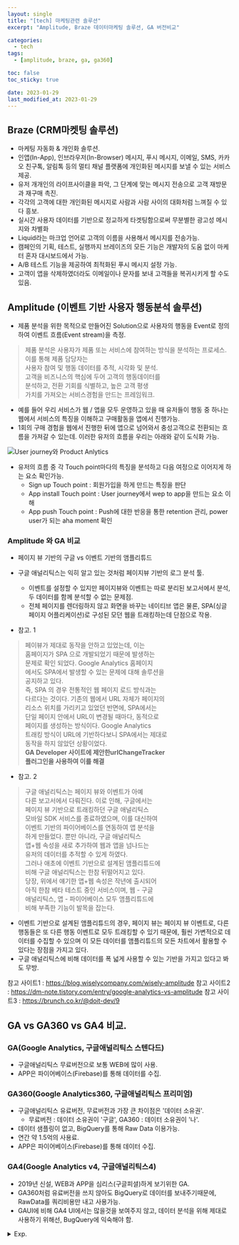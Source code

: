 ```yaml
---
layout: single
title: "[tech] 마케팅관련 솔루션"
excerpt: "Amplitude, Braze 데이터마케팅 솔루션, GA 버전비교"

categories:
  - tech
tags:
  - [amplitude, braze, ga, ga360]

toc: false
toc_sticky: true

date: 2023-01-29
last_modified_at: 2023-01-29
---
```


## Braze (CRM마켓팅 솔루션)
- 마케팅 자동화 & 개인화 솔루션. 
- 인앱(In-App), 인브라우저(In-Browser) 메시지, 푸시 메시지, 이메일, SMS, 카카오 친구톡, 알림톡 등의 멀티 채널 플랫폼에 개인화된 메시지를 보낼 수 있는 서비스 제공.
- 유저 개개인의 라이프사이클을 파악, 그 단계에 맞는 메시지 전송으로 고객 재방문과 재구매 촉진. 
- 각각의 고객에 대한 개인화된 메시지로 사람과 사람 사이의 대화처럼 느껴질 수 있다 흥보.
- 실시간 사용자 데이터를 기반으로 정교하게 타겟팅함으로써 무분별한 광고성 메시지와 차별화 
- Liquid라는 마크업 언어로 고객의 이름을 사용해서 메시지를 전송가능.
- 캠페인의 기획, 테스트, 실행까지 브레이즈의 모든 기능은 개발자의 도움 없이 마케터 혼자 대시보드에서 가능. 
- A/B 테스트 기능을 제공하여 최적화된 푸시 메시지 설정 가능.
- 고객이 앱을 삭제하였더라도 이메일이나 문자를 보내 고객들을 복귀시키게 할 수도 있음.

## Amplitude (이벤트 기반 사용자 행동분석 솔루션)
- 제품 분석을 위한 목적으로 만들어진 Solution으로 사용자의 행동을 Event로 정의하여 이벤트 흐름(Event stream)을 측정.

> 제품 분석은 사용자가 제품 또는 서비스에 참여하는 
> 방식을 분석하는 프로세스. 이를 통해 제품 담당자는  
> 사용자 참여 및 행동 데이터를 추적, 시각화 및 분석.  
> 고객을 비즈니스의 핵심에 두어 고객의 행동데이터를   
> 분석하고, 전환 기회를 식별하고, 높은 고객 평생  
> 가치를 가져오는 서비스경험을 만드는 프레임워크.  

- 예를 들어 우리 서비스가 웹 / 앱을 모두 운영하고 있을 때 유저들이 행동 중 하나는 웹에서 서비스의 특징을 이해하고 구매활동을 앱에서 진행가능.
- 1회의 구매 경험을 웹에서 진행한 뒤에 앱으로 넘어와서 충성고객으로 전환되는 흐름을 가져갈 수 있는데. 이러한 유저의 흐름을 우리는 아래와 같이 도식화 가능. 

![User journey와 Product Anlytics](./../../images/tech/amplitude_01.png)

- 유저의 흐름 중 각 Touch point마다의 특징을 분석하고 다음 여정으로 이어지게 하는 요소 확인가능. 
  - Sign up Touch point : 회원가입을 하게 만드는 특징을 판단
  - App install Touch point : User journey에서 wep to app을 만드는 요소 이해
  - App push Touch point : Push에 대한 반응을 통한 retention 관리, power user가 되는 aha moment 확인

### Amplitude 와 GA 비교 
- 페이지 뷰 기반의 구글 vs 이벤트 기반의 앰플리튜드
- 구글 애널리틱스는 익히 알고 있는 것처럼 페이지뷰 기반의 로그 분석 툴. 
  - 이벤트를 설정할 수 있지만 페이지뷰와 이벤트는 따로 분리된 보고서에서 분석, 두 데이터를 함께 분석할 수 없는 문제점. 
  - 전체 페이지를 렌더링하지 않고 화면을 바꾸는 네이티브 앱은 물론, SPA(싱글 페이지 어플리케이션)로 구성된 모던 웹을 트래킹하는데 단점으로 작용.

- 참고. 1

> 페이뷰가 제대로 동작을 안하고 있었는데, 이는   
> 홈페이지가 SPA 으로 개발되었기 때문에 발생하는  
> 문제로 확인 되었다. Google Analytics 홈페이지  
> 에서도 SPA에서 발생할 수 있는 문제에 대해 솔루션을  
> 공지하고 있다.   
> 즉, SPA 의 경우 전통적인 웹 페이지 로드 방식과는  
> 다르다는 것이다. 기존의 웹에서 URL 자체가 페이지의  
> 리소스 위치를 가리키고 있었던 반면에, SPA에서는  
> 단일 페이지 안에서 URL이 변경될 때마다, 동적으로  
> 페이지를 생성하는 방식이다. Google Analytics  
> 트래킹 방식이 URL에 기반하다보니 SPA에서는 제대로  
> 동작을 하지 않았던 상황이었다.  
> **GA Developer 사이트에 제안한urlChangeTracker**  
> **플러그인을 사용하여 이를 해결**  

- 참고. 2

> 구글 애널리틱스는 페이지 뷰와 이벤트가 아예  
> 다른 보고서에서 다뤄진다. 이로 인해, 구글에서는  
> 페이지 뷰 기반으로 트래킹하던 구글 애널리틱스  
> 모바일 SDK 서비스를 종료하였으며, 이를 대신하여  
> 이벤트 기반의 파이어베이스를 연동하여 앱 분석을  
> 하게 만들었다. 뿐만 아니라, 구글 애널리틱스   
> 앱+웹 속성을 새로 추가하여 웹과 앱을 넘나드는  
> 유저의 데이터를 추적할 수 있게 하였다.  
> 그러나 애초에 이벤트 기반으로 설계된 앰플리튜드에  
> 비해 구글 애널리틱스는 한참 뒤떨어지고 있다.   
> 당장, 위에서 얘기한 앱+웹 속성은 작년에 출시되어  
> 아직 한참 베타 테스트 중인 서비스이며, 웹 - 구글  
> 애널리틱스, 앱 - 파이어베이스 모두 앰플리튜드에  
> 비해 부족한 기능이 발목을 잡는다.   

- 이벤트 기반으로 설계된 앰플리튜드의 경우, 페이지 뷰는 페이지 뷰 이벤트로, 다른 행동들은 또 다른 행동 이벤트로 모두 트래킹할 수 있기 때문에, 훨씬 가변적으로 데이터를 수집할 수 있으며 이 모든 데이터를 앰플리튜드의 모든 차트에서 활용할 수 있다는 장점을 가지고 있다. 
- 구글 애널리틱스에 비해 데이터를 폭 넓게 사용할 수 있는 기반을 가지고 있다고 봐도 무방.

참고 사이트1 : https://blog.wiselycompany.com/wisely-amplitude
참고 사이트2 : https://dm-note.tistory.com/entry/google-analytics-vs-amplitude
참고 사이트3 : https://brunch.co.kr/@doit-dev/9

## GA vs GA360 vs GA4 비교.

### GA(Google Analytics, 구글애널리틱스 스텐다드)

- 구글애널리틱스 무료버전으로 보통 WEB에 많이 사용.
- APP은 파이어베이스(Firebase)를 통해 데이터를 수집.

### GA360(Google Analytics360, 구글애널리틱스 프리미엄)

- 구글애널리틱스 유료버전, 무료버전과 가장 큰 차이점은 '데이터 소유권'.
  - 무료버전 : 데이터 소유권이 '구글', GA360 : 데이터 소유권이 '나'. 
- 데이터 샘플링이 없고, BigQuery를 통해 Raw Data 이용가능.
- 연간 약 1.5억의 사용료.
- APP은 파이어베이스(Firebase)를 통해 데이터 수집.

### GA4(Google Analytics v4, 구글애널리틱스4)
- 2019년 신설, WEB과 APP을 심리스(구글피셜)하게 보기위한 GA.
- GA360처럼 유료버전을 쓰지 않아도 BigQuery로 데이터를 보내주기때문에, RawData를 쿼리비용만 내고 사용가능.
- GAUI에 비해 GA4 UI에서는 많을것을 보여주지 않고, 데이터 분석을 위해 제대로 사용하기 위해선, BugQuery에 익숙해야 함.

<details>
  <summary>Exp.</summary>  
  <pre>

  </pre>
</details>
